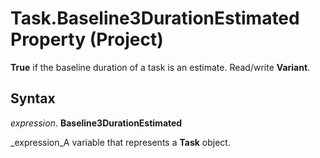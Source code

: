 
# Task.Baseline3DurationEstimated Property (Project)

 **True** if the baseline duration of a task is an estimate. Read/write **Variant**.


## Syntax

 _expression_. **Baseline3DurationEstimated**

 _expression_A variable that represents a  **Task** object.


